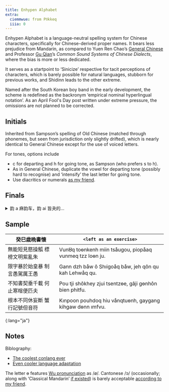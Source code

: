 ```yaml
---
title: Enhypen Alphabet
extra:
  ciemmwue: from Pȣkkeq
  iiia: 0
---
```


Enhypen Alphabet is a language-neutral spelling system for Chinese characters, specifically for Chinese-derived proper names. It bears less prejudice from Mandarin, as compared to Yuen Ren Chao’s [General Chinese](https://en.wikipedia.org/wiki/General_Chinese) and Professor [Gu Qian](https://chin.nju.edu.cn/English/Faculty/AppliedLinguistics/20230516/i246356.html)’s *Common Sound Systems of Chinese Dialects*, where the bias is more or less dedicated.

It serves as a startpoint to ‘Sinicize’ respective for tacit perceptions of characters, which is barely possible for natural languages, stubborn for previous works, and Shidinn leads to the other extreme.

<!--more-->

Named after the South Korean boy band in the early development, the scheme is redefined as the backronym ‘empirical nominal hyperlingual notation’. As an April Fool's Day post written under extreme pressure, the omissions are not planned to be corrected.

## Initials   

Inherited from Sampson’s spelling of Old Chinese (matched through phonemes, but seen from jurisdiction only slightly drifted), which is nearly identical to General Chinese except for the use of voiced letters.

For tones, options include

- c for departing and h for going tone, as Sampson (who prefers s to h).
- As in General Chinese, duplicate the vowel for departing tone (possibly hard to recognise) and ‘intensify’ the last letter for going tone.  
- Use diacritics or numerals [as my friend](https://lanlanfiction.fandom.com/zh/wiki/%E6%8B%89%E4%B8%81%E5%8C%96%E6%96%B0%E6%96%87%E5%AD%97).
   
## Finals

<details markdown=1>
<summary lang=cmn>韵 a 麻韵车，韵 ai 皆夬的…</summary>
- a 麻   
- ai 皆开夬   
- au 肴   
- am 衔咸   
- an 删山   
- aq 江   
- â 歌戈开   
- åq 唐阳   
- åu 豪   
- em 盐添   
- e 祭   
- ei 齐   
- en 仙先   
- eq 清青   
- i 之脂A   
- ie 支   
- im 侵A   
- in 臻   
- io 宵   
- iq 蒸   
- ı 之脂B   
- ın 真B   
- ım 侵B   
- o 模   
- oa 歌合   
- oi 皆合   
- on 魂   
- oq 东   
- ou 侯   
- ô 鱼   
- ôi 灰   
- ôn 元   
- ôm 严凡   
- ɵm 覃   
- ɵn 寒   
- ȣn 痕   
- ȣq 登   
- u 虞   
- ui 微   
- un 文   
- uq 冬   
</details>
   
## Sample

| 癸巳歳晩書懐 | `<left as an exercise>` |
|-|-|
| 無能短見愍操觚 標榜文明紫亂朱  | Vunȣq toɵnkenh miin tsåugou, piopåaq vunmeq tzz loɵn ju. |
| 限字暴於始皇暴 制言愚駕厲王愚  | Gann dzh båw ô Shıigoåq båw, jeh qôn qu kah Lehwåq qu.   |
| 不知書契垂千載 何止寒暄便匹夫  | Pou tji shôkhey zjui tsentzɵe, gâji gɵnhôn bien phitfu.  |
| 根本不同休妄斷 蟹行記號但音符  | Kınpoon pouhdoq hiu vånqtuɵnh, gaygang kihgaw dɵnn ımfvu.|
{:lang="ja"}

## Notes

Biblography:

- [The coolest conlang ever](https://www.youtube.com/watch?v=WFGA8AicyBs)
- [Even cooler language adaptation](https://lamiz.fandom.com/zh/wiki/)

The letter ɵ features [Wu pronunciation](https://zhuyuhao.com/) as /ø/. Cantonese /ɔ/ (occasionally; along with ‘Classical Mandarin’ [if existed](https://zhuanlan.zhihu.com/p/694540340)) is barely acceptable [according to my friend](https://lanlanfiction.fandom.com/zh/wiki/%E5%85%B1%E9%80%9A%E5%8C%97%E4%BA%9A%E5%AD%97%E6%AF%8D).   
